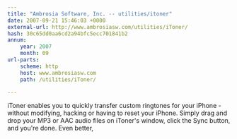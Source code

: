 ```yaml
---
title: "Ambrosia Software, Inc. -- utilities/itoner"
date: 2007-09-21 15:46:03 +0000
external-url: http://www.ambrosiasw.com/utilities/iToner/
hash: 30c65dd0aa6cd2a94bfc5ecc701841b2
annum:
    year: 2007
    month: 09
url-parts:
    scheme: http
    host: www.ambrosiasw.com
    path: /utilities/iToner/

---
```


iToner enables you to quickly transfer custom ringtones for your iPhone - without modifying, hacking or having to reset your iPhone. Simply drag and drop your MP3 or AAC audio files on iToner's window, click the Sync button, and you're done. Even better,
